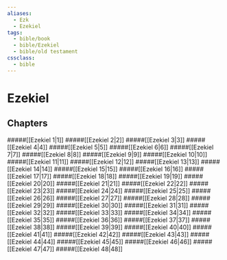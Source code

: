 ```yaml
---
aliases:
  - Ezk
  - Ezekiel
tags:
  - bible/book
  - bible/Ezekiel
  - bible/old testament
cssclass:
  - bible
---
```


# Ezekiel

## Chapters

#####[[Ezekiel 1|1]]
#####[[Ezekiel 2|2]]
#####[[Ezekiel 3|3]]
#####[[Ezekiel 4|4]]
#####[[Ezekiel 5|5]]
#####[[Ezekiel 6|6]]
#####[[Ezekiel 7|7]]
#####[[Ezekiel 8|8]]
#####[[Ezekiel 9|9]]
#####[[Ezekiel 10|10]]
#####[[Ezekiel 11|11]]
#####[[Ezekiel 12|12]]
#####[[Ezekiel 13|13]]
#####[[Ezekiel 14|14]]
#####[[Ezekiel 15|15]]
#####[[Ezekiel 16|16]]
#####[[Ezekiel 17|17]]
#####[[Ezekiel 18|18]]
#####[[Ezekiel 19|19]]
#####[[Ezekiel 20|20]]
#####[[Ezekiel 21|21]]
#####[[Ezekiel 22|22]]
#####[[Ezekiel 23|23]]
#####[[Ezekiel 24|24]]
#####[[Ezekiel 25|25]]
#####[[Ezekiel 26|26]]
#####[[Ezekiel 27|27]]
#####[[Ezekiel 28|28]]
#####[[Ezekiel 29|29]]
#####[[Ezekiel 30|30]]
#####[[Ezekiel 31|31]]
#####[[Ezekiel 32|32]]
#####[[Ezekiel 33|33]]
#####[[Ezekiel 34|34]]
#####[[Ezekiel 35|35]]
#####[[Ezekiel 36|36]]
#####[[Ezekiel 37|37]]
#####[[Ezekiel 38|38]]
#####[[Ezekiel 39|39]]
#####[[Ezekiel 40|40]]
#####[[Ezekiel 41|41]]
#####[[Ezekiel 42|42]]
#####[[Ezekiel 43|43]]
#####[[Ezekiel 44|44]]
#####[[Ezekiel 45|45]]
#####[[Ezekiel 46|46]]
#####[[Ezekiel 47|47]]
#####[[Ezekiel 48|48]]
